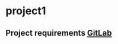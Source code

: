 # project1

## Project requirements [GitLab](https://gt.bootcampcontent.com/GT-Coding-Boot-Camp/gt-ge-data-pt-03-2020-e-c/blob/master/07-Project-1/1/data-07-1-projects-collaboration-with-git.pdf)
